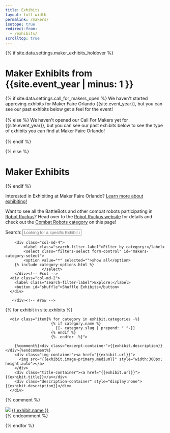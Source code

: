 ```yaml
---
title: Exhibits
layout: full-width
permalink: /makers/
isotope: true
redirect-from:
  - /exhibits/
scrolltop: true
---
```

<div class="container">
{% if site.data.settings.maker_exhibits_holdover %}
<h1>Maker Exhibits from {{site.event_year | minus: 1 }}</h1>

  {% if site.data.settings.call_for_makers_open %}
  We haven't started approving exhibits for Maker Faire Orlando {{site.event_year}}, but you can see our past exhibits below get a feel for the event!<br><br>
  {% else %}
  We haven't opened our Call For Makers yet for {{site.event_year}}, but you can see our past exhibits below to see the type of exhibits you can find at Maker Faire Orlando!<br><br>
  {% endif %}

{% else %}
<h1>Maker Exhibits</h1>
{% endif %}

<p>Interested in Exhibiting at Maker Faire Orlando? <a href="/exhibit-at-maker-faire-orlando/">Learn more about exhibiting!</a> </p>

<p>Want to see all the BattleBots and other combat robots participating in <a href="http://www.robotruckus.org">Robot Ruckus</a>? Head over to the <a href="http://www.robotruckus.org">Robot Ruckus website</a> for details and check out the <a href="/makers/?category=combat-robots">Combat Robots category</a> on this page!</p>



</div>

<div class="mtm">
  <div class="mtm-search">
    <div class="container">
	   <div class="row">
      <div class="col-md-6">
      	<label class="search-filter-label">Search:</label>
      	<input type="text" class="quicksearch form-control" id="maker-search-input" placeholder="Looking for a specific Exhibit or Maker?">
      </div>

    	<div class="col-md-4">
    		<label class="search-filter-label">Filter by category:</label>
    		<select class="filters-select form-control" id="makers-category-select">
     		<option value="*" selected="">show all</option>
        {% include category-options.html %}
    		        </select>
    	</div><!-- #col -->
      <div class="col-md-2">
        <label class="search-filter-label">Explore:</label>
        <button id="shuffle">Shuffle Exhibits</button>
      </div>

	   </div><!-- #row -->
   </div><!-- #container -->
 </div><!-- #mtm-search -->
</div>

<div class="exhibits-container" id="exhibits">
  {% for exhibit in site.exhibits %}

      <div class="item{% for category in exhibit.categories -%}
                        {% if category.name %}
                          {{- category.slug | prepend: " "-}}
                        {% endif %}
                        {%- endfor -%}">

        {%comment%}<div class="excerpt-container">{{exhibit.description}}</div>{%endcomment%}
        <div class="img-container"><a href="{{exhibit.url}}">
          <img src="{{exhibit.image-primary.medium}}" style="width:300px; height:auto"></a>
        </div>
        <div class="title-container"><a href="{{exhibit.url}}">{{exhibit.title}}</a></div>
        <div class="description-container" style="display:none">{{exhibit.description}}</div>
      </div>


{% comment %}
        <div id="{{ exhibit.slug }}">
          <img src="{{ exhibit.image-primary.small }}">
        <a href="{{ exhibit.url }}">{{ exhibit.name }}</a>
        </div>
{% endcomment %}

{% endfor %}
</div>
